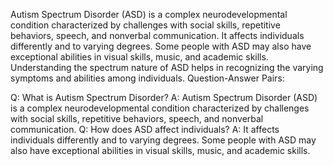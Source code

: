 Autism Spectrum Disorder (ASD) is a complex neurodevelopmental condition characterized by challenges with social skills, repetitive behaviors, speech, and nonverbal communication. It affects individuals differently and to varying degrees. Some people with ASD may also have exceptional abilities in visual skills, music, and academic skills. Understanding the spectrum nature of ASD helps in recognizing the varying symptoms and abilities among individuals.
Question-Answer Pairs:

Q: What is Autism Spectrum Disorder?
A: Autism Spectrum Disorder (ASD) is a complex neurodevelopmental condition characterized by challenges with social skills, repetitive behaviors, speech, and nonverbal communication.
Q: How does ASD affect individuals?
A: It affects individuals differently and to varying degrees. Some people with ASD may also have exceptional abilities in visual skills, music, and academic skills.